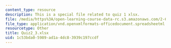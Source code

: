 ```yaml
---
content_type: resource
description: This is a special file related to quiz 1 xlsx.
file: /media/https%3A/open-learning-course-data-rc.s3.amazonaws.com/2-627-fundamentals-of-photovoltaics-fall-2013/1c53bda05989ad1a4dc83939c197ccdf_Quiz2_3.xlsx
file_type: application/vnd.openxmlformats-officedocument.spreadsheetml.sheet
resourcetype: Other
title: Quiz2_3.xlsx
uid: 1c53bda0-5989-ad1a-4dc8-3939c197ccdf
---
```


